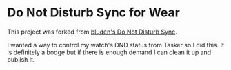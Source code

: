 # Do Not Disturb Sync for Wear

This project was forked from [bluden's Do Not Disturb Sync](https://github.com/blunden/DoNotDisturbSync).

I wanted a way to control my watch's DND status from Tasker so I did this. It is definitely a bodge but if there is enough demand I can clean it up and publish it.

